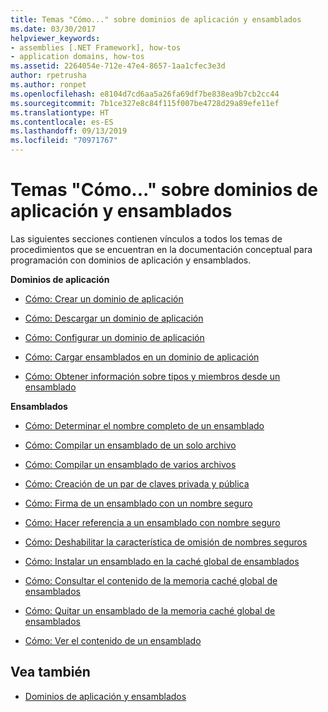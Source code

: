 ```yaml
---
title: Temas "Cómo..." sobre dominios de aplicación y ensamblados
ms.date: 03/30/2017
helpviewer_keywords:
- assemblies [.NET Framework], how-tos
- application domains, how-tos
ms.assetid: 2264054e-712e-47e4-8657-1aa1cfec3e3d
author: rpetrusha
ms.author: ronpet
ms.openlocfilehash: e8104d7cd6aa5a26fa69df7be838ea9b7cb2cc44
ms.sourcegitcommit: 7b1ce327e8c84f115f007be4728d29a89efe11ef
ms.translationtype: HT
ms.contentlocale: es-ES
ms.lasthandoff: 09/13/2019
ms.locfileid: "70971767"
---
```

# <a name="application-domains-and-assemblies-how-to-topics"></a>Temas "Cómo..." sobre dominios de aplicación y ensamblados
Las siguientes secciones contienen vínculos a todos los temas de procedimientos que se encuentran en la documentación conceptual para programación con dominios de aplicación y ensamblados.  
  
 **Dominios de aplicación**  
  
- [Cómo: Crear un dominio de aplicación](../../../docs/framework/app-domains/how-to-create-an-application-domain.md)  
  
- [Cómo: Descargar un dominio de aplicación](../../../docs/framework/app-domains/how-to-unload-an-application-domain.md)  
  
- [Cómo: Configurar un dominio de aplicación](../../../docs/framework/app-domains/how-to-configure-an-application-domain.md)  
  
- [Cómo: Cargar ensamblados en un dominio de aplicación](../../../docs/framework/app-domains/how-to-load-assemblies-into-an-application-domain.md)  
  
- [Cómo: Obtener información sobre tipos y miembros desde un ensamblado](../reflection-and-codedom/get-type-member-information.md)  
  
 **Ensamblados**  
  
- [Cómo: Determinar el nombre completo de un ensamblado](../../standard/assembly/find-fully-qualified-name.md)  
  
- [Cómo: Compilar un ensamblado de un solo archivo](build-single-file-assembly.md)  
  
- [Cómo: Compilar un ensamblado de varios archivos](build-multifile-assembly.md)  
  
- [Cómo: Creación de un par de claves privada y pública](../../standard/assembly/create-public-private-key-pair.md)  
  
- [Cómo: Firma de un ensamblado con un nombre seguro](../../standard/assembly/sign-strong-name.md)  
  
- [Cómo: Hacer referencia a un ensamblado con nombre seguro](../../standard/assembly/reference-strong-named.md)  
  
- [Cómo: Deshabilitar la característica de omisión de nombres seguros](../../standard/assembly/disable-strong-name-bypass-feature.md)  
  
- [Cómo: Instalar un ensamblado en la caché global de ensamblados](install-assembly-into-gac.md)  
  
- [Cómo: Consultar el contenido de la memoria caché global de ensamblados](../../../docs/framework/app-domains/how-to-view-the-contents-of-the-gac.md)  
  
- [Cómo: Quitar un ensamblado de la memoria caché global de ensamblados](../../../docs/framework/app-domains/how-to-remove-an-assembly-from-the-gac.md)  
  
- [Cómo: Ver el contenido de un ensamblado](../../standard/assembly/view-contents.md)  
  
## <a name="see-also"></a>Vea también

- [Dominios de aplicación y ensamblados](../../../docs/framework/app-domains/index.md)
